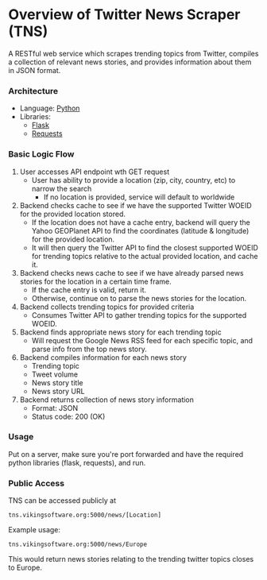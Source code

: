 # Overview of Twitter News Scraper (TNS)
A RESTful web service which scrapes trending topics from Twitter, compiles a collection of relevant news stories, and provides information about them in JSON format.

### Architecture
- Language: [Python](https://www.python.org/)
- Libraries:
    - [Flask](http://flask.pocoo.org/)
    - [Requests](http://docs.python-requests.org/en/master/)

### Basic Logic Flow
1. User accesses API endpoint wth GET request
    - User has ability to provide a location (zip, city, country, etc) to narrow the search
        - If no location is provided, service will default to worldwide
2. Backend checks cache to see if we have the supported Twitter WOEID for the provided location stored.
    - If the location does not have a cache entry, backend will query the Yahoo GEOPlanet API to find the coordinates (latitude & longitude) for the provided location.
    - It will then query the Twitter API to find the closest supported WOEID for trending topics relative to the actual provided location, and cache it.
3. Backend checks news cache to see if we have already parsed news stories for the location in a certain time frame.
    - If the cache entry is valid, return it.
    - Otherwise, continue on to parse the news stories for the location.
3. Backend collects trending topics for provided criteria
    - Consumes Twitter API to gather trending topics for the supported WOEID.
4. Backend finds appropriate news story for each trending topic
    - Will request the Google News RSS feed for each specific topic, and parse info from the top news story.
4. Backend compiles information for each news story
    - Trending topic
    - Tweet volume
    - News story title
    - News story URL
5. Backend returns collection of news story information
    - Format: JSON
    - Status code: 200 (OK)

### Usage
Put on a server, make sure you're port forwarded and have the required python libraries (flask, requests), and run.

### Public Access
TNS can be accessed publicly at
```
tns.vikingsoftware.org:5000/news/[Location]
```
Example usage:
```
tns.vikingsoftware.org:5000/news/Europe
```
This would return news stories relating to the trending twitter topics closes to Europe.

